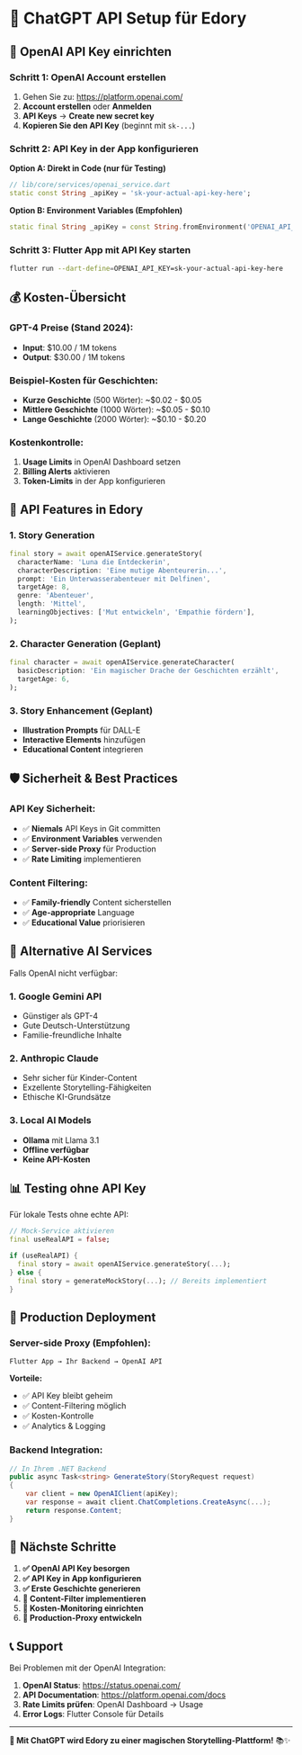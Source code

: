# 🤖 ChatGPT API Setup für Edory

## 🚀 OpenAI API Key einrichten

### Schritt 1: OpenAI Account erstellen
1. Gehen Sie zu: https://platform.openai.com/
2. **Account erstellen** oder **Anmelden**
3. **API Keys** → **Create new secret key**
4. **Kopieren Sie den API Key** (beginnt mit `sk-...`)

### Schritt 2: API Key in der App konfigurieren

**Option A: Direkt in Code (nur für Testing)**
```dart
// lib/core/services/openai_service.dart
static const String _apiKey = 'sk-your-actual-api-key-here';
```

**Option B: Environment Variables (Empfohlen)**
```dart
static final String _apiKey = const String.fromEnvironment('OPENAI_API_KEY');
```

### Schritt 3: Flutter App mit API Key starten
```bash
flutter run --dart-define=OPENAI_API_KEY=sk-your-actual-api-key-here
```

## 💰 Kosten-Übersicht

### GPT-4 Preise (Stand 2024):
- **Input**: $10.00 / 1M tokens
- **Output**: $30.00 / 1M tokens

### Beispiel-Kosten für Geschichten:
- **Kurze Geschichte** (500 Wörter): ~$0.02 - $0.05
- **Mittlere Geschichte** (1000 Wörter): ~$0.05 - $0.10
- **Lange Geschichte** (2000 Wörter): ~$0.10 - $0.20

### Kostenkontrolle:
1. **Usage Limits** in OpenAI Dashboard setzen
2. **Billing Alerts** aktivieren
3. **Token-Limits** in der App konfigurieren

## 🔧 API Features in Edory

### 1. **Story Generation**
```dart
final story = await openAIService.generateStory(
  characterName: 'Luna die Entdeckerin',
  characterDescription: 'Eine mutige Abenteurerin...',
  prompt: 'Ein Unterwasserabenteuer mit Delfinen',
  targetAge: 8,
  genre: 'Abenteuer',
  length: 'Mittel',
  learningObjectives: ['Mut entwickeln', 'Empathie fördern'],
);
```

### 2. **Character Generation** (Geplant)
```dart
final character = await openAIService.generateCharacter(
  basicDescription: 'Ein magischer Drache der Geschichten erzählt',
  targetAge: 6,
);
```

### 3. **Story Enhancement** (Geplant)
- **Illustration Prompts** für DALL-E
- **Interactive Elements** hinzufügen
- **Educational Content** integrieren

## 🛡️ Sicherheit & Best Practices

### API Key Sicherheit:
- ✅ **Niemals** API Keys in Git committen
- ✅ **Environment Variables** verwenden
- ✅ **Server-side Proxy** für Production
- ✅ **Rate Limiting** implementieren

### Content Filtering:
- ✅ **Family-friendly** Content sicherstellen
- ✅ **Age-appropriate** Language
- ✅ **Educational Value** priorisieren

## 🔄 Alternative AI Services

Falls OpenAI nicht verfügbar:

### 1. **Google Gemini API**
- Günstiger als GPT-4
- Gute Deutsch-Unterstützung
- Familie-freundliche Inhalte

### 2. **Anthropic Claude**
- Sehr sicher für Kinder-Content
- Exzellente Storytelling-Fähigkeiten
- Ethische KI-Grundsätze

### 3. **Local AI Models**
- **Ollama** mit Llama 3.1
- **Offline verfügbar**
- **Keine API-Kosten**

## 📊 Testing ohne API Key

Für lokale Tests ohne echte API:

```dart
// Mock-Service aktivieren
final useRealAPI = false;

if (useRealAPI) {
  final story = await openAIService.generateStory(...);
} else {
  final story = generateMockStory(...); // Bereits implementiert
}
```

## 🚀 Production Deployment

### Server-side Proxy (Empfohlen):
```
Flutter App → Ihr Backend → OpenAI API
```

**Vorteile:**
- ✅ API Key bleibt geheim
- ✅ Content-Filtering möglich
- ✅ Kosten-Kontrolle
- ✅ Analytics & Logging

### Backend Integration:
```csharp
// In Ihrem .NET Backend
public async Task<string> GenerateStory(StoryRequest request)
{
    var client = new OpenAIClient(apiKey);
    var response = await client.ChatCompletions.CreateAsync(...);
    return response.Content;
}
```

## 🎯 Nächste Schritte

1. **✅ OpenAI API Key besorgen**
2. **✅ API Key in App konfigurieren**
3. **✅ Erste Geschichte generieren**
4. **🔄 Content-Filter implementieren**
5. **🔄 Kosten-Monitoring einrichten**
6. **🔄 Production-Proxy entwickeln**

## 📞 Support

Bei Problemen mit der OpenAI Integration:

1. **OpenAI Status**: https://status.openai.com/
2. **API Documentation**: https://platform.openai.com/docs
3. **Rate Limits prüfen**: OpenAI Dashboard → Usage
4. **Error Logs**: Flutter Console für Details

---

**🌟 Mit ChatGPT wird Edory zu einer magischen Storytelling-Plattform!** 📚✨
